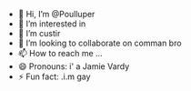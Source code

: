 - 👋 Hi, I’m @Poulluper
- 👀 I’m interested in 
- 🌱 I’m custir
- 💞️ I’m looking to collaborate on comman bro
- 📫 How to reach me ...
- 😄 Pronouns: i' a Jamie Vardy
- ⚡ Fun fact: .i.m gay

<!---
Poulluper/Poulluper is a ✨ special ✨ repository because its `README.md` (this file) appears on your GitHub profile.
You can click the Preview link to take a look at your changes.
--->
